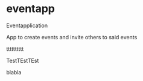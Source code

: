 # eventapp
Eventapplication

App to create events and invite others to said events

 tttttttttt 
 
TestTEstTEst

blabla